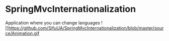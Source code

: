 # SpringMvcInternationalization
Application where you can change languages
![]https://github.com/SifuUA/SpringMvcInternationalization/blob/master/source/Animation.gif
